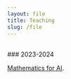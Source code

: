 ```yaml
---
layout: file
title: Teaching
slug: /file
---
```

<br />
### 2023-2024
<p><a href="https://xufeng.de/teaching/math4ai">Mathematics for AI</a>.</p>

